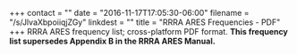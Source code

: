 +++
contact = ""
date = "2016-11-17T17:05:30-06:00"
filename = "/s/JlvaXbpoiiqjZGy"
linkdest = ""
title = "RRRA ARES Frequencies - PDF"
+++
RRRA ARES frequency list; cross-platform PDF format.
 **This frequency list supersedes Appendix B in the RRRA ARES Manual.**
<!--more-->
